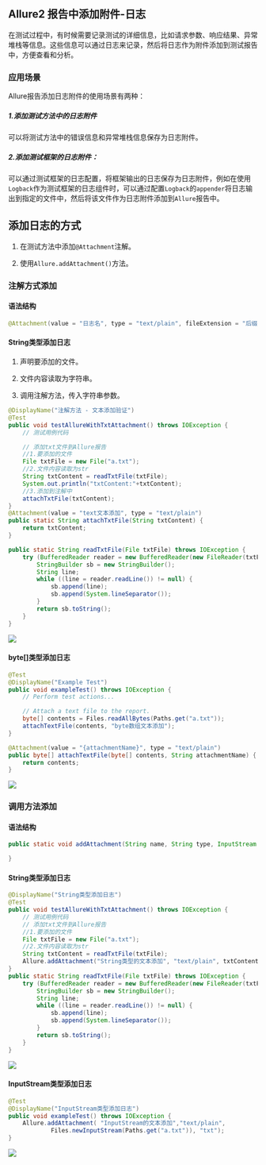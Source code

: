 ## Allure2 报告中添加附件-日志


在测试过程中，有时候需要记录测试的详细信息，比如请求参数、响应结果、异常堆栈等信息。这些信息可以通过日志来记录，然后将日志作为附件添加到测试报告中，方便查看和分析。

### 应用场景

Allure报告添加日志附件的使用场景有两种：

##### 1.添加测试方法中的日志附件

可以将测试方法中的错误信息和异常堆栈信息保存为日志附件。

##### 2.添加测试框架的日志附件：

可以通过测试框架的日志配置，将框架输出的日志保存为日志附件，例如在使用`Logback`作为测试框架的日志组件时，可以通过配置`Logback`的`appender`将日志输出到指定的文件中，然后将该文件作为日志附件添加到`Allure`报告中。


## 添加日志的方式

1. 在测试方法中添加`@Attachment`注解。


2. 使用`Allure.addAttachment()`方法。

### 注解方式添加

#### 语法结构

```java
@Attachment(value = "日志名", type = "text/plain", fileExtension = "后缀")
```


#### String类型添加日志

1. 声明要添加的文件。

2. 文件内容读取为字符串。

3. 调用注解方法，传入字符串参数。

```java
@DisplayName("注解方法 - 文本添加验证")
@Test
public void testAllureWithTxtAttachment() throws IOException {
    // 测试用例代码

    // 添加txt文件到Allure报告
    //1.要添加的文件
    File txtFile = new File("a.txt");
    //2.文件内容读取为str
    String txtContent = readTxtFile(txtFile);
    System.out.println("txtContent:"+txtContent);
    //3.添加到注解中
    attachTxtFile(txtContent);
}
@Attachment(value = "text文本添加", type = "text/plain")
public static String attachTxtFile(String txtContent) {
    return txtContent;
}

public static String readTxtFile(File txtFile) throws IOException {
    try (BufferedReader reader = new BufferedReader(new FileReader(txtFile))) {
        StringBuilder sb = new StringBuilder();
        String line;
        while ((line = reader.readLine()) != null) {
            sb.append(line);
            sb.append(System.lineSeparator());
        }
        return sb.toString();
    }
}

```



![](https://cdn.jsdelivr.net/gh/TesterDevSoul/pic/manual/20230317163822.png)

#### byte[]类型添加日志

```java
@Test
@DisplayName("Example Test")
public void exampleTest() throws IOException {
    // Perform test actions...

    // Attach a text file to the report.
    byte[] contents = Files.readAllBytes(Paths.get("a.txt"));
    attachTextFile(contents, "byte数组文本添加");
}

@Attachment(value = "{attachmentName}", type = "text/plain")
public byte[] attachTextFile(byte[] contents, String attachmentName) {
    return contents;
}
```

![](https://cdn.jsdelivr.net/gh/TesterDevSoul/pic/manual/20230317163904.png)

### 调用方法添加

#### 语法结构

```java
public static void addAttachment(String name, String type, InputStream stream, String... testNames){

}
```



#### String类型添加日志
```java
@DisplayName("String类型添加日志")
@Test
public void testAllureWithTxtAttachment() throws IOException {
    // 测试用例代码
    // 添加txt文件到Allure报告
    //1.要添加的文件
    File txtFile = new File("a.txt");
    //2.文件内容读取为str
    String txtContent = readTxtFile(txtFile);
    Allure.addAttachment("String类型的文本添加", "text/plain", txtContent);
}
public static String readTxtFile(File txtFile) throws IOException {
    try (BufferedReader reader = new BufferedReader(new FileReader(txtFile))) {
        StringBuilder sb = new StringBuilder();
        String line;
        while ((line = reader.readLine()) != null) {
            sb.append(line);
            sb.append(System.lineSeparator());
        }
        return sb.toString();
    }
}
```
![](https://cdn.jsdelivr.net/gh/TesterDevSoul/pic/manual/20230317173719.png)


#### InputStream类型添加日志
```java
@Test
@DisplayName("InputStream类型添加日志")
public void exampleTest() throws IOException {
    Allure.addAttachment( "InputStream的文本添加","text/plain",
            Files.newInputStream(Paths.get("a.txt")), "txt");
}
```
![](https://cdn.jsdelivr.net/gh/TesterDevSoul/pic/manual/20230317173734.png)
